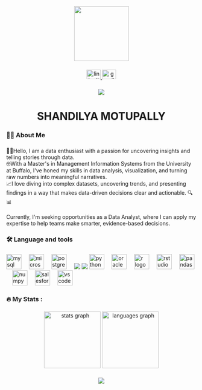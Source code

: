 <div align="center">
  <img height="145" src="https://synder.com/blog/wp-content/uploads/sites/5/2023/04/data-driven-analytics-and-why-its-important.jpg"  />
</div>

###

<div align="center">
  <a href="https://www.linkedin.com/in/shandilyamotupally" target="_blank">
    <img src="https://raw.githubusercontent.com/maurodesouza/profile-readme-generator/master/src/assets/icons/social/linkedin/default.svg" width="37" height="25" alt="linkedin logo"  />
  </a>
  <a href="motupallyshandilya99@gmail.com" target="_blank">
    <img src="https://raw.githubusercontent.com/maurodesouza/profile-readme-generator/master/src/assets/icons/social/gmail/default.svg" width="37" height="25" alt="gmail logo"  />
  </a>
</div>

###

<div align="center">
  <img src="https://visitor-badge.laobi.icu/badge?page_id=ShandilyaM.ShandilyaM&"  />
</div>

###

<h1 align="center">SHANDILYA MOTUPALLY</h1>

###

<h3 align="left">👩‍💻  About Me</h3>

###

<p align="left">🧑‍💻Hello, I am a data enthusiast with a passion for uncovering insights and telling stories through data.<br>🤓With a Master's in Management Information Systems from the University at Buffalo, I've honed my skills in data analysis, visualization, and turning raw numbers into meaningful narratives.<br> 📈I love diving into complex datasets, uncovering trends, and presenting findings in a way that makes data-driven decisions clear and actionable. 🔍📊<br><br>Currently, I'm seeking opportunities as a Data Analyst, where I can apply my expertise to help teams make smarter, evidence-based decisions.</p>

###

<h3 align="left">🛠 Language and tools</h3>

###

<div align="left">
  <img src="https://cdn.jsdelivr.net/gh/devicons/devicon/icons/mysql/mysql-original.svg" height="40" alt="mysql logo"  />
  <img width="12" />
  <img src="https://cdn.jsdelivr.net/gh/devicons/devicon/icons/microsoftsqlserver/microsoftsqlserver-plain.svg" height="40" alt="microsoftsqlserver logo"  />
  <img width="12" />
  <img src="https://cdn.jsdelivr.net/gh/devicons/devicon/icons/postgresql/postgresql-original.svg" height="40" alt="postgresql logo"  />
  <img width="12" />
 <img src="https://www.google.com/url?sa=i&url=https%3A%2F%2Ficonscout.com%2Ffree-icon%2Ftableau-5376638&psig=AOvVaw3ZJaMj45SOETFZUwZ8E4fa&ust=1724025155467000&source=images&cd=vfe&opi=89978449&ved=0CBQQjRxqFwoTCLDF9tic_YcDFQAAAAAdAAAAABAE" />
  <img src="https://www.google.com/url?sa=i&url=https%3A%2F%2Ficonscout.com%2Fall-assets%2Fmicrosoft-power-bi&psig=AOvVaw3RPqFZzhy6KcGwyiSrbghx&ust=1724025335357000&source=images&cd=vfe&opi=89978449&ved=0CBQQjRxqFwoTCPDzqoGd_YcDFQAAAAAdAAAAABAE" />
  <img src="https://cdn.jsdelivr.net/gh/devicons/devicon/icons/python/python-original.svg" height="40" alt="python logo"  />
  <img width="12" />
  <img src="https://cdn.simpleicons.org/oracle/F80000" height="40" alt="oracle logo"  />
  <img width="12" />
  <img src="https://cdn.simpleicons.org/r/276DC3" height="40" alt="r logo"  />
  <img width="12" />
  <img src="https://cdn.simpleicons.org/rstudio/75AADB" height="40" alt="rstudio logo"  />
  <img width="12" />
  <img src="https://cdn.jsdelivr.net/gh/devicons/devicon/icons/pandas/pandas-original.svg" height="40" alt="pandas logo"  />
  <img width="12" />
  <img src="https://cdn.jsdelivr.net/gh/devicons/devicon/icons/numpy/numpy-original.svg" height="40" alt="numpy logo"  />
  <img width="12" />
  <img src="https://cdn.jsdelivr.net/gh/devicons/devicon/icons/salesforce/salesforce-original.svg" height="40" alt="salesforce logo"  />
  <img width="12" />
  <img src="https://cdn.jsdelivr.net/gh/devicons/devicon/icons/vscode/vscode-original.svg" height="40" alt="vscode logo"  />
</div>

###

<h3 align="left">🔥   My Stats :</h3>

###

<p align="left"></p>

###

<div align="center">
  <img src="https://github-readme-stats.vercel.app/api?username=ShandilyaM&hide_title=false&hide_rank=false&show_icons=true&include_all_commits=true&count_private=true&disable_animations=false&theme=dracula&locale=en&hide_border=false&order=1" height="150" alt="stats graph"  />
  <img src="https://github-readme-stats.vercel.app/api/top-langs?username=ShandilyaM&locale=en&hide_title=false&layout=compact&card_width=320&langs_count=5&theme=dracula&hide_border=false&order=2" height="150" alt="languages graph"  />
</div>

###

<div align="center">
  <img src="https://profile-counter.glitch.me/ShandilyaM/count.svg?"  />
</div>

###
